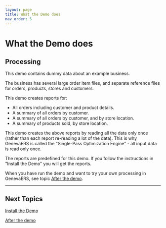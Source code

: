 ```yaml
---
layout: page
title: What the Demo does
nav_order: 5
---
```

# What the Demo does

## Processing

This demo contains dummy data about an example business.

The business has several large order item files, and separate reference files for orders, products, stores and customers.

This demo creates reports for:

- All orders including customer and product details.
- A summary of all orders by customer.
- A summary of all orders by customer, and by store location.
- A summary of products sold, by store location.

This demo creates the above reports by reading all the data only once (rather than each report re-reading a lot of the data).  This is why GenevaERS is called the "Single-Pass Optimization Engine" - all input data is read only once.

The reports are predefined for this demo.  If you follow the instructions in "Install the Demo" you will get the reports.

When you have run the demo and want to try your own processing in GenevaERS, see topic [After the demo](AfterDemo.md).

-----

## Next Topics

[Install the Demo](InstallDemo.md)

[After the demo](AfterDemo.md)